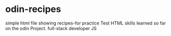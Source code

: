 # odin-recipes
simple html file showing recipes-for practice
Test HTML skills learned so far on the odin Project. full-stack developer JS

